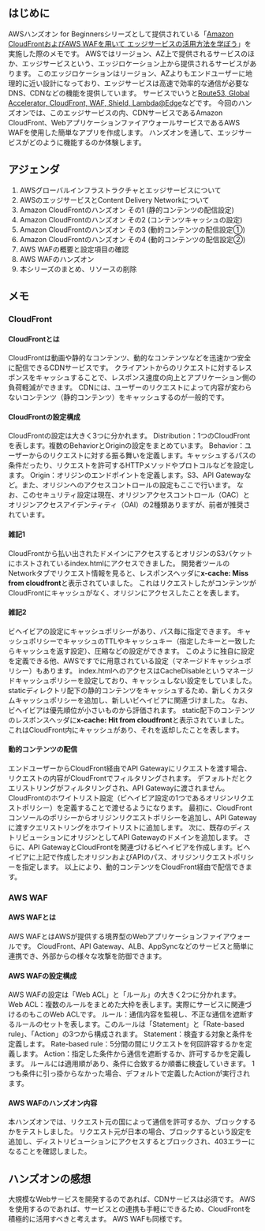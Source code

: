<!--
title:   AWS Hands-on for Beginners　Amazon CloudFrontおよびAWS WAFを用いて エッジサービスの活用方法を学ぼう：学習メモ
tags:    AWS,AWSWAF,CloudFront,ハンズオン
id:      c473992cc3c36a3082d0
private: false
-->

## はじめに

AWSハンズオン for Beginnersシリーズとして提供されている「[Amazon CloudFrontおよびAWS WAFを用いて エッジサービスの活用方法を学ぼう](https://pages.awscloud.com/JAPAN-event-OE-Hands-on-for-Beginners-CF_WAF-2021-reg-event.html)」を実施した際のメモです。
AWSではリージョン、AZ上で提供されるサービスのほか、エッジサービスという、エッジロケーション上から提供されるサービスがあります。
このエッジロケーションはリージョン、AZよりもエンドユーザーに地理的に近い設計になっており、エッジサービスは高速で効率的な通信が必要なDNS、CDNなどの機能を提供しています。
サービスでいうと[Route53, Global Accelerator, CloudFront, WAF, Shield, Lambda@Edge](https://aws.amazon.com/jp/edge/services/)などです。
今回のハンズオンでは、このエッジサービスの内、CDNサービスであるAmazon CloudFront、WebアプリケーションファイアウォールサービスであるAWS WAFを使用した簡単なアプリを作成します。
ハンズオンを通して、エッジサービスがどのように機能するのか体験します。

## アジェンダ

1. AWSグローバルインフラストラクチャとエッジサービスについて
2. AWSのエッジサービスとContent Delivery Networkについて
3. Amazon CloudFrontのハンズオン その1 (静的コンテンツの配信設定)
4. Amazon CloudFrontのハンズオン その2 (コンテンツキャッシュの設定)
5. Amazon CloudFrontのハンズオン その3 (動的コンテンツの配信設定①)
6. Amazon CloudFrontのハンズオン その4 (動的コンテンツの配信設定②)
7. AWS WAFの概要と設定項目の確認
8. AWS WAFのハンズオン
9. 本シリーズのまとめ、リソースの削除

## メモ

### CloudFront

#### CloudFrontとは

CloudFrontは動画や静的なコンテンツ、動的なコンテンツなどを迅速かつ安全に配信できるCDNサービスです。
クライアントからのリクエストに対するレスポンスをキャッシュすることで、レスポンス速度の向上とアプリケーション側の負荷軽減ができます。
CDNには、ユーザーのリクエストによって内容が変わらないコンテンツ（静的コンテンツ）をキャッシュするのが一般的です。

#### CloudFrontの設定構成

CloudFrontの設定は大きく3つに分かれます。
Distribution：1つのCloudFrontを表します。複数のBehaviorとOriginの設定をまとめています。
Behavior：ユーザーからのリクエストに対する振る舞いを定義します。キャッシュするパスの条件だったり、リクエストを許可するHTTPメソッドやプロトコルなどを設定します。
Origin：オリジンのエンドポイントを定義します。S3、API Gatewayなど。また、オリジンへのアクセスコントロールの設定もここで行います。
なお、このセキュリティ設定は現在、オリジンアクセスコントロール（OAC）とオリジンアクセスアイデンティティ（OAI）の2種類ありますが、前者が推奨されています。

#### 雑記1

CloudFrontから払い出されたドメインにアクセスするとオリジンのS3バケットにホストされているindex.htmlにアクセスできました。
開発者ツールのNetworkタブでリクエスト情報を見ると、レスポンスヘッダに**x-cache: Miss from cloudfront**と表示されていました。
これはリクエストしたがコンテンツがCloudFrontにキャッシュがなく、オリジンにアクセスしたことを表します。

#### 雑記2

ビヘイビアの設定にキャッシュポリシーがあり、パス毎に指定できます。
キャッシュポリシーでキャッシュのTTLやキャッシュキー（指定したキーと一致したらキャッシュを返す設定）、圧縮などの設定ができます。
このように独自に設定を定義できる他、AWSですでに用意されている設定（マネージドキャッシュポリシー）もあります。
index.htmlへのアクセスはCacheDisableというマネージドキャッシュポリシーを設定しており、キャッシュしない設定をしていました。
staticディレクトリ配下の静的コンテンツをキャッシュするため、新しくカスタムキャッシュポリシーを追加し、新しいビヘイビアに関連づけました。
なお、ビヘイビアは優先順位が小さいものから評価されます。
static配下のコンテンツのレスポンスヘッダに**x-cache: Hit from cloudfront**と表示されていました。
これはCloudFront内にキャッシュがあり、それを返却したことを表します。

#### 動的コンテンツの配信

エンドユーザーからCloudFront経由でAPI Gatewayにリクエストを渡す場合、リクエストの内容がCloudFrontでフィルタリングされます。
デフォルトだとクエリストリングがフィルタリングされ、API Gatewayに渡されません。
CloudFrontのホワイトリスト設定（ビヘイビア設定の1つであるオリジンリクエストポリシー）を定義することで渡せるようになります。
最初に、CloudFrontコンソールのポリシーからオリジンリクエストポリシーを追加し、API Gatewayに渡すクエリストリングをホワイトリストに追加します。
次に、既存のディストリビューションにオリジンとしてAPI Gatewayのドメインを追加します。
さらに、API GatewayとCloudFrontを関連づけるビヘイビアを作成します。ビヘイビアに上記で作成したオリジンおよびAPIのパス、オリジンリクエストポリシーを指定します。
以上により、動的コンテンツをCloudFront経由で配信できます。

### AWS WAF

#### AWS WAFとは

AWS WAFとはAWSが提供する境界型のWebアプリケーションファイアウォールです。
CloudFront、API Gateway、ALB、AppSyncなどのサービスと簡単に連携でき、外部からの様々な攻撃を防御できます。

#### AWS WAFの設定構成

AWS WAFの設定は「Web ACL」と「ルール」の大きく2つに分かれます。
Web ACL：複数のルールをまとめた大枠を表します。実際にサービスに関連づけるのもこのWeb ACLです。
ルール：通信内容を監視し、不正な通信を遮断するルールのセットを表します。このルールは「Statement」と「Rate-based rule」、「Action」の3つから構成されます。
Statement：検査する対象と条件を定義します。
Rate-based rule：5分間の間にリクエストを何回許容するかを定義します。
Action：指定した条件から通信を遮断するか、許可するかを定義します。
ルールには適用順があり、条件に合致するか順番に検査していきます。
1つも条件に引っ掛からなかった場合、デフォルトで定義したActionが実行されます。

#### AWS WAFのハンズオン内容

本ハンズオンでは、リクエスト元の国によって通信を許可するか、ブロックするかをテストしました。
リクエスト元が日本の場合、ブロックするという設定を追加し、ディストリビューションにアクセスするとブロックされ、403エラーになることを確認しました。

## ハンズオンの感想

大規模なWebサービスを開発するのであれば、CDNサービスは必須です。
AWSを使用するのであれば、サービスとの連携も手軽にできるため、CloudFrontを積極的に活用すべきと考えます。
AWS WAFも同様です。